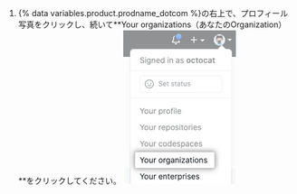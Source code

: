1. {% data variables.product.prodname_dotcom %}の右上で、プロフィール写真をクリックし、続いて**Your organizations（あなたのOrganization）**をクリックしてください。 ![プロフィールメニューのあなたのOrganization](/assets/images/help/profile/your-organizations.png)